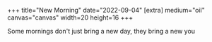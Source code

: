 +++
title="New Morning"
date="2022-09-04"
[extra]
medium="oil"
canvas="canvas"
width=20
height=16
+++

Some mornings don't just bring a new day, they bring a new you